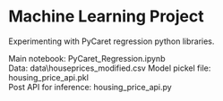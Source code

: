 # Machine Learning Project

Experimenting with PyCaret regression python libraries.

Main notebook: PyCaret_Regression.ipynb<br>
Data: data\houseprices_modified.csv
Model pickel file: housing_price_api.pkl<br>
Post API for inference: housing_price_api.py
